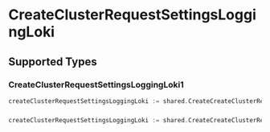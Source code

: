 # CreateClusterRequestSettingsLoggingLoki


## Supported Types

### CreateClusterRequestSettingsLoggingLoki1

```go
createClusterRequestSettingsLoggingLoki := shared.CreateCreateClusterRequestSettingsLoggingLokiCreateClusterRequestSettingsLoggingLoki1(shared.CreateClusterRequestSettingsLoggingLoki1{/* values here */})
```

### 

```go
createClusterRequestSettingsLoggingLoki := shared.CreateCreateClusterRequestSettingsLoggingLokiMapOfany(map[string]interface{}{/* values here */})
```

